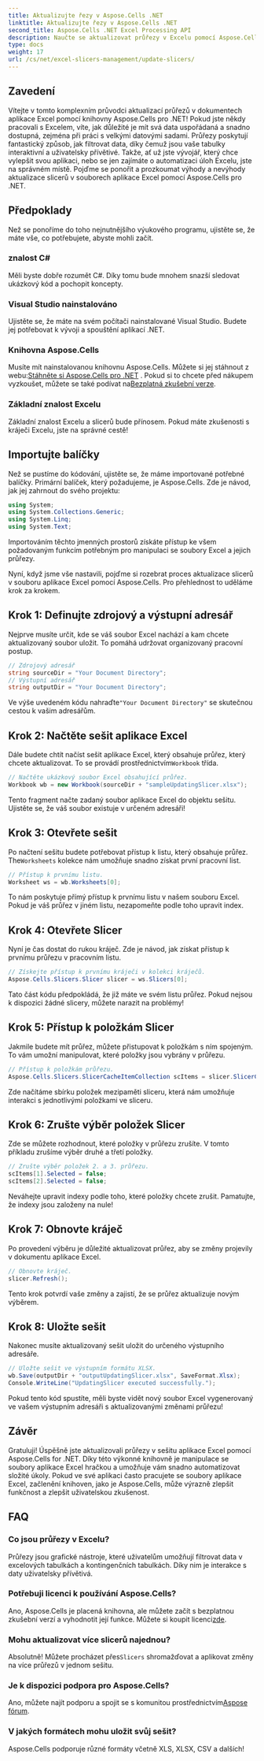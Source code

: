 ```yaml
---
title: Aktualizujte řezy v Aspose.Cells .NET
linktitle: Aktualizujte řezy v Aspose.Cells .NET
second_title: Aspose.Cells .NET Excel Processing API
description: Naučte se aktualizovat průřezy v Excelu pomocí Aspose.Cells for .NET pomocí tohoto podrobného průvodce a vylepšete své dovednosti v oblasti analýzy dat.
type: docs
weight: 17
url: /cs/net/excel-slicers-management/update-slicers/
---
```

## Zavedení
Vítejte v tomto komplexním průvodci aktualizací průřezů v dokumentech aplikace Excel pomocí knihovny Aspose.Cells pro .NET! Pokud jste někdy pracovali s Excelem, víte, jak důležité je mít svá data uspořádaná a snadno dostupná, zejména při práci s velkými datovými sadami. Průřezy poskytují fantastický způsob, jak filtrovat data, díky čemuž jsou vaše tabulky interaktivní a uživatelsky přívětivé. Takže, ať už jste vývojář, který chce vylepšit svou aplikaci, nebo se jen zajímáte o automatizaci úloh Excelu, jste na správném místě. Pojďme se ponořit a prozkoumat výhody a nevýhody aktualizace slicerů v souborech aplikace Excel pomocí Aspose.Cells pro .NET.
## Předpoklady
Než se ponoříme do toho nejnutnějšího výukového programu, ujistěte se, že máte vše, co potřebujete, abyste mohli začít.
### znalost C#
Měli byste dobře rozumět C#. Díky tomu bude mnohem snazší sledovat ukázkový kód a pochopit koncepty.
### Visual Studio nainstalováno
Ujistěte se, že máte na svém počítači nainstalované Visual Studio. Budete jej potřebovat k vývoji a spouštění aplikací .NET. 
### Knihovna Aspose.Cells
 Musíte mít nainstalovanou knihovnu Aspose.Cells. Můžete si jej stáhnout z webu:[Stáhněte si Aspose.Cells pro .NET](https://releases.aspose.com/cells/net/) . Pokud si to chcete před nákupem vyzkoušet, můžete se také podívat na[Bezplatná zkušební verze](https://releases.aspose.com/).
### Základní znalost Excelu
Základní znalost Excelu a slicerů bude přínosem. Pokud máte zkušenosti s kráječi Excelu, jste na správné cestě!
## Importujte balíčky
Než se pustíme do kódování, ujistěte se, že máme importované potřebné balíčky. Primární balíček, který požadujeme, je Aspose.Cells. Zde je návod, jak jej zahrnout do svého projektu:
```csharp
using System;
using System.Collections.Generic;
using System.Linq;
using System.Text;
```
Importováním těchto jmenných prostorů získáte přístup ke všem požadovaným funkcím potřebným pro manipulaci se soubory Excel a jejich průřezy.

Nyní, když jsme vše nastavili, pojďme si rozebrat proces aktualizace slicerů v souboru aplikace Excel pomocí Aspose.Cells. Pro přehlednost to uděláme krok za krokem.
## Krok 1: Definujte zdrojový a výstupní adresář
Nejprve musíte určit, kde se váš soubor Excel nachází a kam chcete aktualizovaný soubor uložit. To pomáhá udržovat organizovaný pracovní postup.
```csharp
// Zdrojový adresář
string sourceDir = "Your Document Directory";
// Výstupní adresář
string outputDir = "Your Document Directory";
```
 Ve výše uvedeném kódu nahraďte`"Your Document Directory"` se skutečnou cestou k vašim adresářům. 
## Krok 2: Načtěte sešit aplikace Excel
 Dále budete chtít načíst sešit aplikace Excel, který obsahuje průřez, který chcete aktualizovat. To se provádí prostřednictvím`Workbook` třída.
```csharp
// Načtěte ukázkový soubor Excel obsahující průřez.
Workbook wb = new Workbook(sourceDir + "sampleUpdatingSlicer.xlsx");
```
Tento fragment načte zadaný soubor aplikace Excel do objektu sešitu. Ujistěte se, že váš soubor existuje v určeném adresáři!
## Krok 3: Otevřete sešit
 Po načtení sešitu budete potřebovat přístup k listu, který obsahuje průřez. The`Worksheets` kolekce nám umožňuje snadno získat první pracovní list.
```csharp
// Přístup k prvnímu listu.
Worksheet ws = wb.Worksheets[0];
```
To nám poskytuje přímý přístup k prvnímu listu v našem souboru Excel. Pokud je váš průřez v jiném listu, nezapomeňte podle toho upravit index.
## Krok 4: Otevřete Slicer
Nyní je čas dostat do rukou kráječ. Zde je návod, jak získat přístup k prvnímu průřezu v pracovním listu.
```csharp
// Získejte přístup k prvnímu kráječi v kolekci kráječů.
Aspose.Cells.Slicers.Slicer slicer = ws.Slicers[0];
```
Tato část kódu předpokládá, že již máte ve svém listu průřez. Pokud nejsou k dispozici žádné slicery, můžete narazit na problémy!
## Krok 5: Přístup k položkám Slicer
Jakmile budete mít průřez, můžete přistupovat k položkám s ním spojeným. To vám umožní manipulovat, které položky jsou vybrány v průřezu.
```csharp
// Přístup k položkám průřezu.
Aspose.Cells.Slicers.SlicerCacheItemCollection scItems = slicer.SlicerCache.SlicerCacheItems;
```
Zde načítáme sbírku položek mezipaměti sliceru, která nám umožňuje interakci s jednotlivými položkami ve sliceru.
## Krok 6: Zrušte výběr položek Slicer
Zde se můžete rozhodnout, které položky v průřezu zrušíte. V tomto příkladu zrušíme výběr druhé a třetí položky.
```csharp
// Zrušte výběr položek 2. a 3. průřezu.
scItems[1].Selected = false;
scItems[2].Selected = false;
```
Neváhejte upravit indexy podle toho, které položky chcete zrušit. Pamatujte, že indexy jsou založeny na nule!
## Krok 7: Obnovte kráječ
Po provedení výběru je důležité aktualizovat průřez, aby se změny projevily v dokumentu aplikace Excel.
```csharp
// Obnovte kráječ.
slicer.Refresh();
```
Tento krok potvrdí vaše změny a zajistí, že se průřez aktualizuje novým výběrem.
## Krok 8: Uložte sešit
Nakonec musíte aktualizovaný sešit uložit do určeného výstupního adresáře.
```csharp
// Uložte sešit ve výstupním formátu XLSX.
wb.Save(outputDir + "outputUpdatingSlicer.xlsx", SaveFormat.Xlsx);
Console.WriteLine("UpdatingSlicer executed successfully.");
```
Pokud tento kód spustíte, měli byste vidět nový soubor Excel vygenerovaný ve vašem výstupním adresáři s aktualizovanými změnami průřezu!
## Závěr
Gratuluji! Úspěšně jste aktualizovali průřezy v sešitu aplikace Excel pomocí Aspose.Cells for .NET. Díky této výkonné knihovně je manipulace se soubory aplikace Excel hračkou a umožňuje vám snadno automatizovat složité úkoly. Pokud ve své aplikaci často pracujete se soubory aplikace Excel, začlenění knihoven, jako je Aspose.Cells, může výrazně zlepšit funkčnost a zlepšit uživatelskou zkušenost.
## FAQ
### Co jsou průřezy v Excelu?
Průřezy jsou grafické nástroje, které uživatelům umožňují filtrovat data v excelových tabulkách a kontingenčních tabulkách. Díky nim je interakce s daty uživatelsky přívětivá.
### Potřebuji licenci k používání Aspose.Cells?
 Ano, Aspose.Cells je placená knihovna, ale můžete začít s bezplatnou zkušební verzí a vyhodnotit její funkce. Můžete si koupit licenci[zde](https://purchase.aspose.com/buy).
### Mohu aktualizovat více slicerů najednou?
 Absolutně! Můžete procházet přes`Slicers` shromažďovat a aplikovat změny na více průřezů v jednom sešitu.
### Je k dispozici podpora pro Aspose.Cells?
 Ano, můžete najít podporu a spojit se s komunitou prostřednictvím[Aspose fórum](https://forum.aspose.com/c/cells/9).
### V jakých formátech mohu uložit svůj sešit?
Aspose.Cells podporuje různé formáty včetně XLS, XLSX, CSV a dalších!